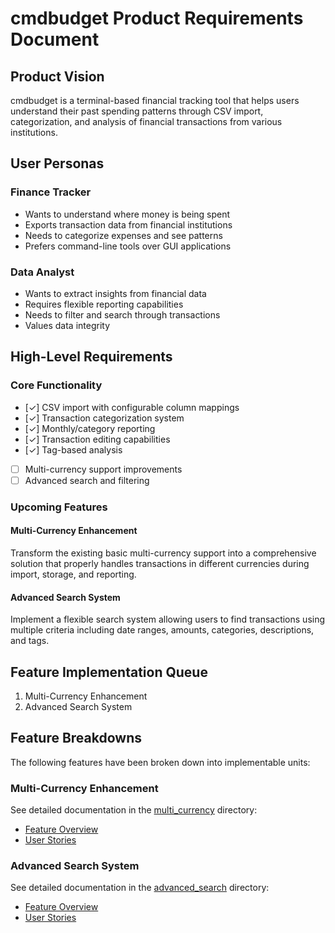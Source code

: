 # cmdbudget Product Requirements Document

<!-- AI generated and maintained by Claude 3.7 Sonnet -->

## Product Vision

cmdbudget is a terminal-based financial tracking tool that helps users understand their past spending patterns through CSV import, categorization, and analysis of financial transactions from various institutions.

## User Personas

### Finance Tracker
- Wants to understand where money is being spent
- Exports transaction data from financial institutions
- Needs to categorize expenses and see patterns
- Prefers command-line tools over GUI applications

### Data Analyst
- Wants to extract insights from financial data
- Requires flexible reporting capabilities
- Needs to filter and search through transactions
- Values data integrity

## High-Level Requirements

### Core Functionality
- [✓] CSV import with configurable column mappings
- [✓] Transaction categorization system
- [✓] Monthly/category reporting
- [✓] Transaction editing capabilities
- [✓] Tag-based analysis
- [ ] Multi-currency support improvements
- [ ] Advanced search and filtering

### Upcoming Features

#### Multi-Currency Enhancement
Transform the existing basic multi-currency support into a comprehensive solution that properly handles transactions in different currencies during import, storage, and reporting.

#### Advanced Search System
Implement a flexible search system allowing users to find transactions using multiple criteria including date ranges, amounts, categories, descriptions, and tags.

## Feature Implementation Queue

1. Multi-Currency Enhancement
2. Advanced Search System

## Feature Breakdowns

The following features have been broken down into implementable units:

### Multi-Currency Enhancement

See detailed documentation in the [multi_currency](/product/features/multi_currency/) directory:
- [Feature Overview](/product/features/multi_currency/overview.md)
- [User Stories](/product/features/multi_currency/user_stories/)

### Advanced Search System 

See detailed documentation in the [advanced_search](/product/features/advanced_search/) directory:
- [Feature Overview](/product/features/advanced_search/overview.md)
- [User Stories](/product/features/advanced_search/user_stories/) 